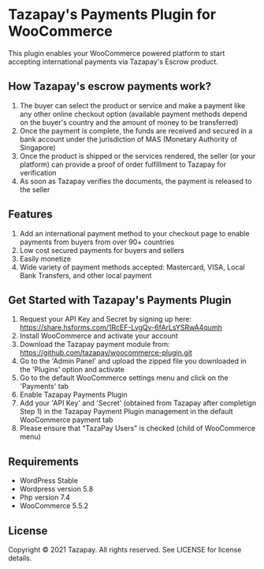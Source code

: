 # Tazapay's Payments Plugin for WooCommerce

This plugin enables your WooCommerce powered platform to start accepting international payments via Tazapay's Escrow product.

## How Tazapay's escrow payments work?
1. The buyer can select the product or service and make a payment like any other online checkout option (available payment methods depend on the buyer's country and the amount of money to be transferred)
2. Once the payment is complete, the funds are received and secured in a bank account under the jurisdiction of MAS (Monetary Authority of Singapore)
3. Once the product is shipped or the services rendered, the seller (or your platform) can provide a proof of order fulfillment to Tazapay for verification
4. As soon as Tazapay verifies the documents, the payment is released to the seller

## Features
1. Add an international payment method to your checkout page to enable payments from buyers from over 90+ countries
2. Low cost secured payments for buyers and sellers
3. Easily monetize 
4. Wide variety of payment methods accepted: Mastercard, VISA, Local Bank Transfers, and other local payment

## Get Started with Tazapay's Payments Plugin
1. Request your API Key and Secret by signing up here: https://share.hsforms.com/1RcEF-LvgQv-6fArLsYSRwA4qumh
2. Install WooCommerce and activate your account
3. Download the Tazapay payment module from: https://github.com/tazapay/woocommerce-plugin.git
4. Go to the 'Admin Panel' and upload the zipped file you downloaded in the 'Plugins' option and activate
5. Go to the default WooCommerce settings menu and click on the 'Payments' tab 
6. Enable Tazapay Payments Plugin
7. Add your 'API Key' and 'Secret' (obtained from Tazapay after completign Step 1) in the Tazapay Payment Plugin management in the default WooCommerce payment tab
8. Please ensure that "TazaPay Users" is checked (child of WooCommerce menu)

## Requirements
- WordPress Stable
- Wordpress version 5.8
- Php version 7.4
- WooCommerce 5.5.2

## License

Copyright © 2021 Tazapay. All rights reserved. See LICENSE for license details.
